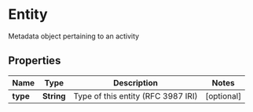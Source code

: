 

# Entity

Metadata object pertaining to an activity

## Properties

| Name | Type | Description | Notes |
|------------ | ------------- | ------------- | -------------|
|**type** | **String** | Type of this entity (RFC 3987 IRI) |  [optional] |



